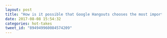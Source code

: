 ```yaml
---
layout: post
title: "How is it possible that Google Hangouts chooses the most important moment in a meeting to boot you to the login screen, every single time."
date: 2017-08-08 15:54:32
categories: hot-takes
tweet_id: "894949960084574209"
---
```



<!-- Original tweet: https://twitter.com/i/status/894949960084574209 -->